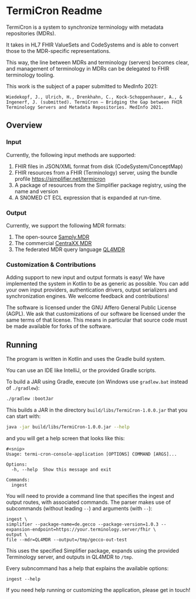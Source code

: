 # TermiCron Readme

TermiCron is a system to synchronize terminology with metadata repositories (MDRs).

It takes in HL7 FHIR ValueSets and CodeSystems and is able to convert those to the MDR-specific representations.

This way, the line between MDRs and terminology (servers) becomes clear, and management of terminology in MDRs can be delegated to FHIR terminology tooling.

This work is the subject of a paper submitted to MedInfo 2021:

```
Wiedekopf, J., Ulrich, H., Drenkhahn, C., Kock-Schoppenhauer, A., & Ingenerf, J. (submitted). TermiCron – Bridging the Gap between FHIR Terminology Servers and Metadata Repositories. MedInfo 2021. 
```

## Overview

### Input

Currently, the following input methods are supported:

1. FHIR files in JSON/XML format from disk (CodeSystem/ConceptMap)
2. FHIR resources from a FHIR (Terminology) server, using the bundle profile https://simplifier.net/termicron
3. A package of resources from the Simplifier package registry, using the name and version
4. A SNOMED CT ECL expression that is expanded at run-time.

### Output

Currently, we support the following MDR formats:

1. The open-source [Samply.MDR](https://pubmed.ncbi.nlm.nih.gov/30147039/)
2. The commercial [CentraXX MDR](https://www.kairos.de/en/products/centraxx-mdr/)
3. The federated MDR query language [QL4MDR](https://www.ncbi.nlm.nih.gov/pmc/articles/PMC6421684/)

### Customization & Contributions

Adding support to new input and output formats is easy! We have implemented the system in Kotlin to be as generic as possible. You can add your own input providers, authentication drivers, output serializers and synchronization engines. We welcome feedback and contributions!

The software is licensed under the GNU Affero General Public License (AGPL). We ask that customizations of our software be licensed under the same terms of that license. This means in particular that source code must be made available for forks of the software.

## Running

The program is written in Kotlin and uses the Gradle build system.

You can use an IDE like IntelliJ, or the provided Gradle scripts.

To build a JAR using Gradle, execute (on Windows use `gradlew.bat` instead of `./gradlew`):

```bash
./gradlew :bootJar
```

This builds a JAR in the directory `build/libs/TermiCron-1.0.0.jar` that you can start with:

```bash
java -jar build/libs/TermiCron-1.0.0.jar --help
```

and you will get a help screen that looks like this:

```
#<snip>
Usage: termi-cron-console-application [OPTIONS] COMMAND [ARGS]...

Options:
  -h, --help  Show this message and exit

Commands:
  ingest
```

You will need to provide a command line that specifies the ingest and output routes, with associated commands. The parser makes use of subcommands (without leading `--`) and arguments (with `--`):

```
ingest \
simplifier --package-name=de.gecco --package-version=1.0.3 --expansion-endpoint=https://your.terminology.server/fhir \
output \
file --mdr=QL4MDR --output=/tmp/gecco-out-test
```

This uses the specified Simplifier package, expands using the provided Terminology server, and outputs in QL4MDR to `/tmp`.

Every subncommand has a help that explains the available options:

```
ingest --help
```

If you need help running or customizing the application, please get in touch!
